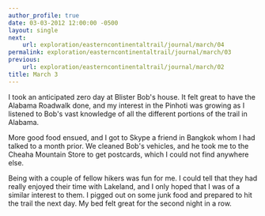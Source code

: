 ```yaml
---
author_profile: true
date: 03-03-2012 12:00:00 -0500
layout: single
next:
    url: exploration/easterncontinentaltrail/journal/march/04
permalink: exploration/easterncontinentaltrail/journal/march/03
previous:
    url: exploration/easterncontinentaltrail/journal/march/02
title: March 3
---
```

I took an anticipated zero day at Blister Bob's house. It felt great to have the Alabama Roadwalk done, and my interest in the Pinhoti was growing as I listened to Bob's vast knowledge of all the different portions of the trail in Alabama.

More good food ensued, and I got to Skype a friend in Bangkok whom I had talked to a month prior. We cleaned Bob's vehicles, and he took me to the Cheaha Mountain Store to get postcards, which I could not find anywhere else.

Being with a couple of fellow hikers was fun for me. I could tell that they had really enjoyed their time with Lakeland, and I only hoped that I was of a similar interest to them. I pigged out on some junk food and prepared to hit the trail the next day. My bed felt great for the second night in a row.